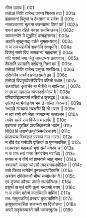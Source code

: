 भीष्म उवाच ||	001    
ततोऽहं निशि राजेन्द्र प्रणम्य शिरसा तदा |	001a  
ब्राह्मणानां पितॄणां च देवतानां च सर्वशः ||	001c  
नक्तञ्चराणां भूतानां रजन्याश्च विशां पते |	002a  
शयनं प्राप्य रहिते मनसा समचिन्तयम् ||	002c  
जामदग्न्येन मे युद्धमिदं परमदारुणम् |	003a  
अहानि सुबहून्यद्य वर्तते सुमहात्ययम् ||	003c  
न च रामं महावीर्यं शक्नोमि रणमूर्धनि |	004a  
विजेतुं समरे विप्रं जामदग्न्यं महाबलम् ||	004c  
यदि शक्यो मया जेतुं जामदग्न्यः प्रतापवान् |	005a  
दैवतानि प्रसन्नानि दर्शयन्तु निशां मम ||	005c  
ततोऽहं निशि राजेन्द्र प्रसुप्तः शरविक्षतः |	006a  
दक्षिणेनैव पार्श्वेन प्रभातसमये इव ||	006c  
ततोऽहं विप्रमुख्यैस्तैर्यैरस्मि पतितो रथात् |	007a  
उत्थापितो धृतश्चैव मा भैरिति च सान्त्वितः ||	007c  
त एव मां महाराज स्वप्नदर्शनमेत्य वै |	008a  
परिवार्याब्रुवन्वाक्यं तन्निबोध कुरूद्वह ||	008c  
उत्तिष्ठ मा भैर्गाङ्गेय भयं ते नास्ति किञ्चन |	009a  
रक्षामहे नरव्याघ्र स्वशरीरं हि नो भवान् ||	009c  
न त्वां रामो रणे जेता जामदग्न्यः कथञ्चन |	010a  
त्वमेव समरे रामं विजेता भरतर्षभ ||	010c  
इदमस्त्रं सुदयितं प्रत्यभिज्ञास्यते भवान् |	011a  
विदितं हि तवाप्येतत्पूर्वस्मिन्देहधारणे ||	011c  
प्राजापत्यं विश्वकृतं प्रस्वापं नाम भारत |	012a  
न हीदं वेद रामोऽपि पृथिव्यां वा पुमान्क्वचित् ||	012c  
तत्स्मरस्व महाबाहो भृशं संयोजयस्व च |	013a  
न च रामः क्षयं गन्ता तेनास्त्रेण नराधिप ||	013c  
एनसा च न योगं त्वं प्राप्स्यसे जातु मानद |	014a  
स्वप्स्यते जामदग्न्योऽसौ त्वद्बाणबलपीडितः ||	014c  
ततो जित्वा त्वमेवैनं पुनरुत्थापयिष्यसि |	015a  
अस्त्रेण दयितेनाजौ भीष्म सम्बोधनेन वै ||	015c  
एवं कुरुष्व कौरव्य प्रभाते रथमास्थितः |	016a  
प्रसुप्तं वा मृतं वापि तुल्यं मन्यामहे वयम् ||	016c  
न च रामेण मर्तव्यं कदाचिदपि पार्थिव |	017a  
ततः समुत्पन्नमिदं प्रस्वापं युज्यतामिति ||	017c  
इत्युक्त्वान्तर्हिता राजन्सर्व एव द्विजोत्तमाः |	018a  
अष्टौ सदृशरूपास्ते सर्वे भास्वरमूर्तयः ||	018c  
